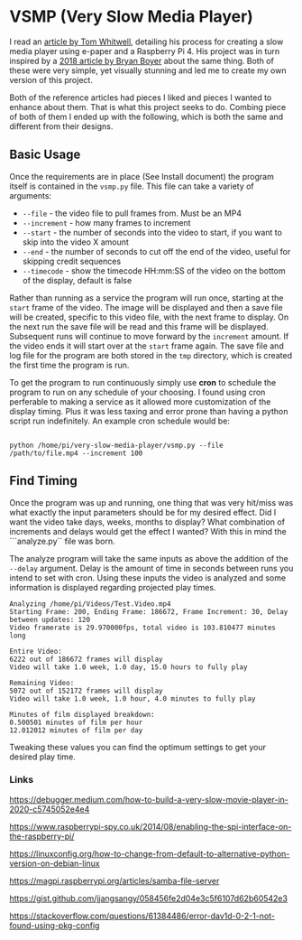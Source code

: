 # VSMP (Very Slow Media Player)
I read an [article by Tom Whitwell](https://debugger.medium.com/how-to-build-a-very-slow-movie-player-in-2020-c5745052e4e4), detailing his process for creating a slow media player using e-paper and a Raspberry Pi 4. His project was in turn inspired by a [2018 article by Bryan Boyer](https://medium.com/s/story/very-slow-movie-player-499f76c48b62) about the same thing. Both of these were very simple, yet visually stunning and led me to create my own version of this project. 

Both of the reference articles had pieces I liked and pieces I wanted to enhance about them. That is what this project seeks to do. Combing piece of both of them I ended up with the following, which is both the same and different from their designs. 

## Basic Usage
Once the requirements are in place (See Install document) the program itself is contained in the ```vsmp.py``` file. This file can take a variety of arguments: 

* ```--file``` - the video file to pull frames from. Must be an MP4 
* ```--increment``` - how many frames to increment
* ```--start``` - the number of seconds into the video to start, if you want to skip into the video X amount
* ```--end``` - the number of seconds to cut off the end of the video, useful for skipping credit sequences
* ```--timecode``` - show the timecode HH:mm:SS of the video on the bottom of the display, default is false

Rather than running as a service the program will run once, starting at the ```start``` frame of the video. The image will be displayed and then a save file will be created, specific to this video file, with the next frame to display. On the next run the save file will be read and this frame will be displayed. Subsequent runs will continue to move forward by the ```increment``` amount. If the video ends it will start over at the ```start``` frame again. The save file and log file for the program are both stored in the ```tmp``` directory, which is created the first time the program is run. 

To get the program to run continuously simply use __cron__ to schedule the program to run on any schedule of your choosing. I found using cron perferable to making a service as it allowed more customization of the display timing. Plus it was less taxing and error prone than having a python script run indefinitely. An example cron schedule would be: 

``` 

python /home/pi/very-slow-media-player/vsmp.py --file /path/to/file.mp4 --increment 100

```

## Find Timing
Once the program was up and running, one thing that was very hit/miss was what exactly the input parameters should be for my desired effect. Did I want the video take days, weeks, months to display? What combination of increments and delays would get the effect I wanted? With this in mind the ```analyze.py`` file was born. 

The analyze program will take the same inputs as above the addition of the ```--delay``` argument. Delay is the amount of time in seconds between runs you intend to set with cron. Using these inputs the video is analyzed and some information is displayed regarding projected play times. 

```
Analyzing /home/pi/Videos/Test.Video.mp4 
Starting Frame: 200, Ending Frame: 186672, Frame Increment: 30, Delay between updates: 120
Video framerate is 29.970000fps, total video is 103.810477 minutes long

Entire Video: 
6222 out of 186672 frames will display
Video will take 1.0 week, 1.0 day, 15.0 hours to fully play

Remaining Video:
5072 out of 152172 frames will display
Video will take 1.0 week, 1.0 hour, 4.0 minutes to fully play

Minutes of film displayed breakdown:
0.500501 minutes of film per hour
12.012012 minutes of film per day

```

Tweaking these values you can find the optimum settings to get your desired play time. 

### Links
https://debugger.medium.com/how-to-build-a-very-slow-movie-player-in-2020-c5745052e4e4

https://www.raspberrypi-spy.co.uk/2014/08/enabling-the-spi-interface-on-the-raspberry-pi/

https://linuxconfig.org/how-to-change-from-default-to-alternative-python-version-on-debian-linux

https://magpi.raspberrypi.org/articles/samba-file-server

https://gist.github.com/jjangsangy/058456fe2d04e3c5f6107d62b60542e3

https://stackoverflow.com/questions/61384486/error-dav1d-0-2-1-not-found-using-pkg-config
